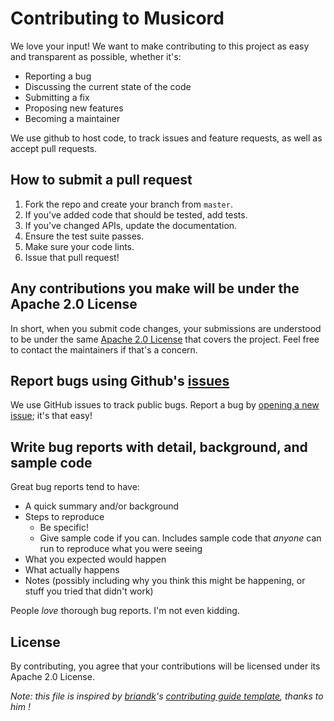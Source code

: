 # Contributing to Musicord
We love your input! We want to make contributing to this project as easy and transparent as possible, whether it's:

- Reporting a bug
- Discussing the current state of the code
- Submitting a fix
- Proposing new features
- Becoming a maintainer

We use github to host code, to track issues and feature requests, as well as accept pull requests.

## How to submit a pull request

1. Fork the repo and create your branch from `master`.
2. If you've added code that should be tested, add tests.
3. If you've changed APIs, update the documentation.
4. Ensure the test suite passes.
5. Make sure your code lints.
6. Issue that pull request!

## Any contributions you make will be under the Apache 2.0  License
In short, when you submit code changes, your submissions are understood to be under the same [Apache 2.0 License](https://www.apache.org/licenses/LICENSE-2.0) that covers the project. Feel free to contact the maintainers if that's a concern.

## Report bugs using Github's [issues](https://github.com/RemyK888/musicord/issues)
We use GitHub issues to track public bugs. Report a bug by [opening a new issue](https://github.com/RemyK888/musicord/issues/new); it's that easy!

## Write bug reports with detail, background, and sample code

Great bug reports tend to have:

- A quick summary and/or background
- Steps to reproduce
  - Be specific!
  - Give sample code if you can. Includes sample code that *anyone* can run to reproduce what you were seeing
- What you expected would happen
- What actually happens
- Notes (possibly including why you think this might be happening, or stuff you tried that didn't work)

People *love* thorough bug reports. I'm not even kidding.

## License
By contributing, you agree that your contributions will be licensed under its Apache 2.0 License.

*Note: this file is inspired by [briandk](https://gist.github.com/briandk)'s [contributing guide template](https://gist.github.com/briandk/3d2e8b3ec8daf5a27a62), thanks to him !*

